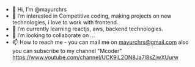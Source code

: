 - 👋 Hi, I’m @mayurchrs
- 👀 I’m interested in Competitive coding, making projects on new technologies, i love to work with frontend.
- 🌱 I’m currently learning reactjs, aws, backend technologies.
- 💞️ I’m looking to collaborate on ...
- 📫 How to reach me - you can mail me on mayurchrs@gmail.com
     also you can subscribe to my channel "Mcoder" https://www.youtube.com/channel/UCK9iL2ON8Ja7l8sZjwXUurw

<!---
mayurchrs/mayurchrs is a ✨ special ✨ repository because its `README.md` (this file) appears on your GitHub profile.
You can click the Preview link to take a look at your changes.
--->
